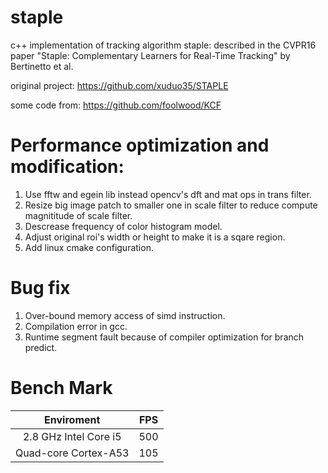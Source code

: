 # staple
c++ implementation of tracking algorithm staple: described in the CVPR16 paper "Staple: Complementary Learners for Real-Time Tracking" by Bertinetto et al.

original project:
  https://github.com/xuduo35/STAPLE

some code from:
  https://github.com/foolwood/KCF
 
# Performance optimization and modification:
1. Use fftw and egein lib instead opencv's dft and mat ops in trans filter.
2. Resize big image patch to smaller one in scale filter to reduce compute magnititude of scale filter.
3. Descrease frequency of color histogram model.
4. Adjust original roi's width or height to make it is a sqare region.
5. Add linux cmake configuration.

# Bug fix
1. Over-bound memory access of simd instruction.
2. Compilation error in gcc.
3. Runtime segment fault because of compiler optimization for branch predict.

# Bench Mark
|       Enviroment       | FPS
| :--------------------: | :--:
| 2.8 GHz Intel Core i5 | 500 
| Quad-core Cortex-A53 | 105
